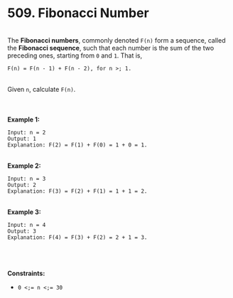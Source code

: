 # 509. Fibonacci Number

<br />The <b>Fibonacci numbers</b>, commonly denoted `F(n)` form a sequence, called the <b>Fibonacci sequence</b>, such that each number is the sum of the two preceding ones, starting from `0` and `1`. That is,<br />
```F(0) = 0, F(1) = 1
F(n) = F(n - 1) + F(n - 2), for n >; 1.
```
<br />Given `n`, calculate `F(n)`.<br />
<br /> <br />
<br />**Example 1:**<br />
```
Input: n = 2
Output: 1
Explanation: F(2) = F(1) + F(0) = 1 + 0 = 1.
```
<br />**Example 2:**<br />
```
Input: n = 3
Output: 2
Explanation: F(3) = F(2) + F(1) = 1 + 1 = 2.
```
<br />**Example 3:**<br />
```
Input: n = 4
Output: 3
Explanation: F(4) = F(3) + F(2) = 2 + 1 = 3.
```
<br /> <br />
<br />**Constraints:**<br />

* `0 <;= n <;= 30`